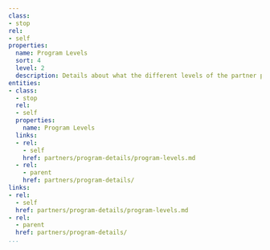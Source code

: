 ```yaml
---
class:
- stop
rel:
- self
properties:
  name: Program Levels
  sort: 4
  level: 2
  description: Details about what the different levels of the partner program are.
entities:
- class:
  - stop
  rel:
  - self
  properties:
    name: Program Levels
  links:
  - rel:
    - self
    href: partners/program-details/program-levels.md
  - rel:
    - parent
    href: partners/program-details/
links:
- rel:
  - self
  href: partners/program-details/program-levels.md
- rel:
  - parent
  href: partners/program-details/
...
```

